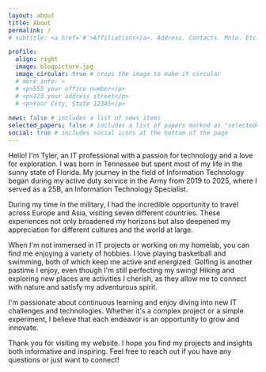 ```yaml
---
layout: about
title: About
permalink: /
# subtitle: <a href='#'>Affiliations</a>. Address. Contacts. Moto. Etc.

profile:
  align: right
  image: blogpicture.jpg
  image_circular: true # crops the image to make it circular
  # more_info: >
  # <p>555 your office number</p>
  # <p>123 your address street</p>
  # <p>Your City, State 12345</p>
 
news: false # includes a list of news items
selected_papers: false # includes a list of papers marked as "selected={true}"
social: true # includes social icons at the bottom of the page
---
```

Hello! I'm Tyler, an IT professional with a passion for technology and a love for exploration. I was born in Tennessee but spent most of my life in the sunny state of Florida. My journey in the field of Information Technology began during my active duty service in the Army from 2019 to 2025, where I served as a 25B, an Information Technology Specialist.

During my time in the military, I had the incredible opportunity to travel across Europe and Asia, visiting seven different countries. These experiences not only broadened my horizons but also deepened my appreciation for different cultures and the world at large.

When I'm not immersed in IT projects or working on my homelab, you can find me enjoying a variety of hobbies. I love playing basketball and swimming, both of which keep me active and energized. Golfing is another pastime I enjoy, even though I'm still perfecting my swing! Hiking and exploring new places are activities I cherish, as they allow me to connect with nature and satisfy my adventurous spirit.

I'm passionate about continuous learning and enjoy diving into new IT challenges and technologies. Whether it's a complex project or a simple experiment, I believe that each endeavor is an opportunity to grow and innovate.

Thank you for visiting my website. I hope you find my projects and insights both informative and inspiring. Feel free to reach out if you have any questions or just want to connect!

